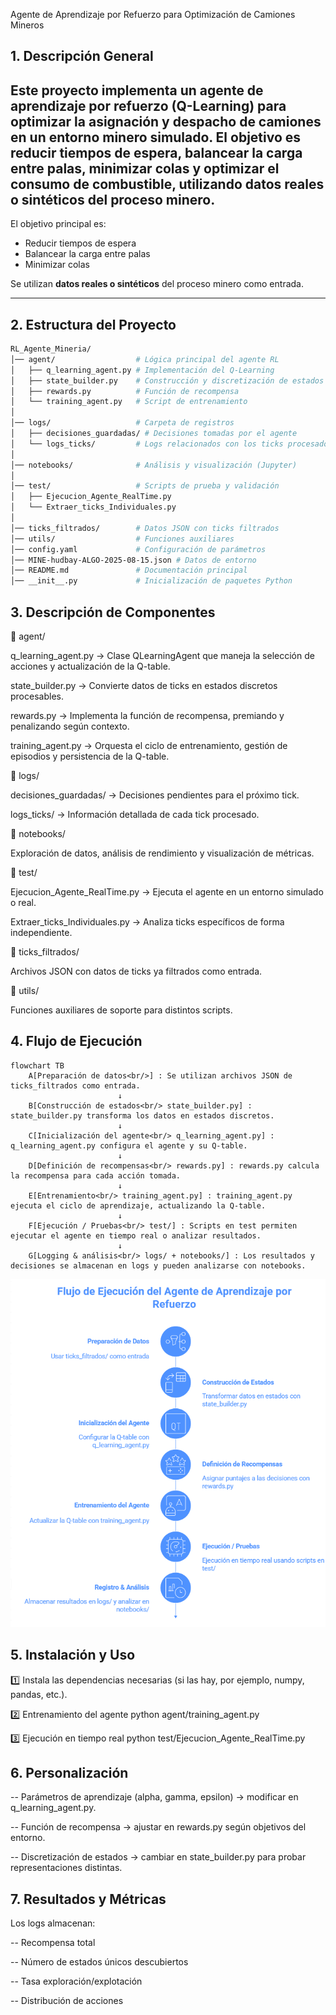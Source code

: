 Agente de Aprendizaje por Refuerzo para Optimización de Camiones Mineros
## 1. Descripción General
Este proyecto implementa un agente de aprendizaje por refuerzo (Q-Learning) para optimizar la asignación y despacho de camiones en un entorno minero simulado. El objetivo es reducir tiempos de espera, balancear la carga entre palas, minimizar colas y optimizar el consumo de combustible, utilizando datos reales o sintéticos del proceso minero.
---

El objetivo principal es:  
- Reducir tiempos de espera  
- Balancear la carga entre palas  
- Minimizar colas   

Se utilizan **datos reales o sintéticos** del proceso minero como entrada.  

---

## 2. Estructura del Proyecto  

```bash
RL_Agente_Mineria/
│── agent/                  # Lógica principal del agente RL
│   ├── q_learning_agent.py # Implementación del Q-Learning
│   ├── state_builder.py    # Construcción y discretización de estados
│   ├── rewards.py          # Función de recompensa
│   └── training_agent.py   # Script de entrenamiento
│
│── logs/                   # Carpeta de registros
│   ├── decisiones_guardadas/ # Decisiones tomadas por el agente
│   └── logs_ticks/         # Logs relacionados con los ticks procesados
│
│── notebooks/              # Análisis y visualización (Jupyter)
│
│── test/                   # Scripts de prueba y validación
│   ├── Ejecucion_Agente_RealTime.py
│   └── Extraer_ticks_Individuales.py
│
│── ticks_filtrados/        # Datos JSON con ticks filtrados
│── utils/                  # Funciones auxiliares
│── config.yaml             # Configuración de parámetros
│── MINE-hudbay-ALGO-2025-08-15.json # Datos de entorno
│── README.md               # Documentación principal
│── __init__.py             # Inicialización de paquetes Python

```

## 3. Descripción de Componentes
📁 agent/

q_learning_agent.py → Clase QLearningAgent que maneja la selección de acciones y actualización de la Q-table.

state_builder.py → Convierte datos de ticks en estados discretos procesables.

rewards.py → Implementa la función de recompensa, premiando y penalizando según contexto.

training_agent.py → Orquesta el ciclo de entrenamiento, gestión de episodios y persistencia de la Q-table.

📁 logs/

decisiones_guardadas/ → Decisiones pendientes para el próximo tick.

logs_ticks/ → Información detallada de cada tick procesado.

📁 notebooks/

Exploración de datos, análisis de rendimiento y visualización de métricas.

📁 test/

Ejecucion_Agente_RealTime.py → Ejecuta el agente en un entorno simulado o real.

Extraer_ticks_Individuales.py → Analiza ticks específicos de forma independiente.

📁 ticks_filtrados/

Archivos JSON con datos de ticks ya filtrados como entrada.

📁 utils/

Funciones auxiliares de soporte para distintos scripts.


## 4. Flujo de Ejecución

```mermaid
flowchart TB
    A[Preparación de datos<br/>] : Se utilizan archivos JSON de ticks_filtrados como entrada.
                        ↓
    B[Construcción de estados<br/> state_builder.py] : state_builder.py transforma los datos en estados discretos.
                        ↓
    C[Inicialización del agente<br/> q_learning_agent.py] : q_learning_agent.py configura el agente y su Q-table.
                        ↓
    D[Definición de recompensas<br/> rewards.py] : rewards.py calcula la recompensa para cada acción tomada.
                        ↓
    E[Entrenamiento<br/> training_agent.py] : training_agent.py ejecuta el ciclo de aprendizaje, actualizando la Q-table.
                        ↓
    F[Ejecución / Pruebas<br/> test/] : Scripts en test permiten ejecutar el agente en tiempo real o analizar resultados.
                        ↓
    G[Logging & análisis<br/> logs/ + notebooks/] : Los resultados y decisiones se almacenan en logs y pueden analizarse con notebooks.
```

![Agente RL](image.png)


## 5. Instalación y Uso
1️⃣ Instala las dependencias necesarias (si las hay, por ejemplo, numpy, pandas, etc.).

2️⃣ Entrenamiento del agente
python agent/training_agent.py

3️⃣ Ejecución en tiempo real
python test/Ejecucion_Agente_RealTime.py

## 6. Personalización

-- Parámetros de aprendizaje (alpha, gamma, epsilon) → modificar en q_learning_agent.py.

-- Función de recompensa → ajustar en rewards.py según objetivos del entorno.

-- Discretización de estados → cambiar en state_builder.py para probar representaciones distintas.

## 7. Resultados y Métricas

Los logs almacenan:

-- Recompensa total

-- Número de estados únicos descubiertos

-- Tasa exploración/explotación

-- Distribución de acciones

